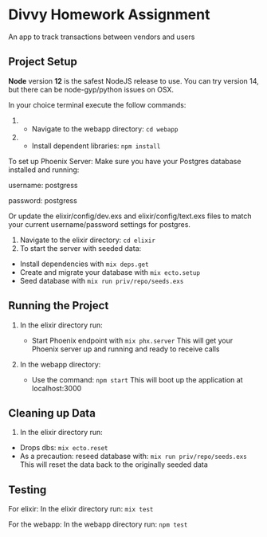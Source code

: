# Divvy Homework Assignment

An app to track transactions between vendors and users


## Project Setup

**Node** version **12** is the safest NodeJS release to use.  You can try version 14, but there can be node-gyp/python issues on OSX.

In your choice terminal execute the follow commands: 
1. * Navigate to the webapp directory: `cd webapp`
2. * Install dependent libraries: `npm install`

To set up Phoenix Server:
Make sure you have your Postgres database installed and running:

username: postgress

password: postgress

Or update the elixir/config/dev.exs and elixir/config/text.exs files to match your current username/password settings for postgres.

1. Navigate to the elixir directory: `cd elixir`
2. To start the server with seeded data:
  * Install dependencies with `mix deps.get`
  * Create and migrate your database with `mix ecto.setup`
  * Seed database with `mix run priv/repo/seeds.exs`

## Running the Project

1. In the elixir directory run: 
    * Start Phoenix endpoint with `mix phx.server`
This will get your Phoenix server up and running and ready to receive calls

2. In the webapp directory:
    * Use the command: `npm start`
    This will boot up the application at localhost:3000

## Cleaning up Data
1. In the elixir directory run: 
  * Drops dbs: `mix ecto.reset`
  * As a precaution: reseed database with: `mix run priv/repo/seeds.exs`
This will reset the data back to the originally seeded data


## Testing
For elixir: 
    In the elixir directory run: `mix test`

For the webapp: 
    In the webapp directory run: `npm test`
